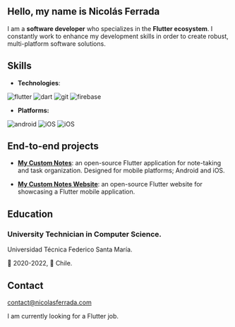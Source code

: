 ## Hello, my name is Nicolás Ferrada

I am a **software developer** who specializes in the **Flutter ecosystem**. I constantly work to enhance my development skills in order to create robust, multi-platform software solutions.
## Skills

- **Technologies**: 

![flutter](https://img.shields.io/badge/Flutter-02569B?style=for-the-badge&logo=flutter&logoColor=white) 
![dart](https://img.shields.io/badge/Dart-0175C2?style=for-the-badge&logo=dart&logoColor=white)
![git](https://img.shields.io/badge/GIT-E44C30?style=for-the-badge&logo=git&logoColor=white)
![firebase](https://img.shields.io/badge/Firebase-yellow?style=for-the-badge&logo=Firebase&logoColor=white)

- **Platforms:**

![android](https://img.shields.io/badge/Android-green?style=for-the-badge&logo=android&logoColor=white)
![iOS](https://img.shields.io/badge/iOS-grey?style=for-the-badge&logo=apple&logoColor=white)
![iOS](https://img.shields.io/badge/WEB-white?style=for-the-badge&logo=googlechrome&logoColor=grey)

## End-to-end projects
- **[My Custom Notes](https://github.com/nicolas-ferrada/mycustomnotes)**: an open-source Flutter application for note-taking and task organization. Designed for mobile platforms; Android and iOS.

- **[My Custom Notes Website](https://github.com/nicolas-ferrada/mycustomnotes_website)**: an open-source Flutter website for showcasing a Flutter mobile application.

## Education
### **University Technician in Computer Science**. 

Universidad Técnica Federico Santa María.

📅 2020-2022, 📍 Chile.

## Contact
contact@nicolasferrada.com

I am currently looking for a Flutter job.